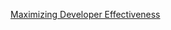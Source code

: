 [Maximizing Developer Effectiveness](https://martinfowler.com/articles/developer-effectiveness.html)
